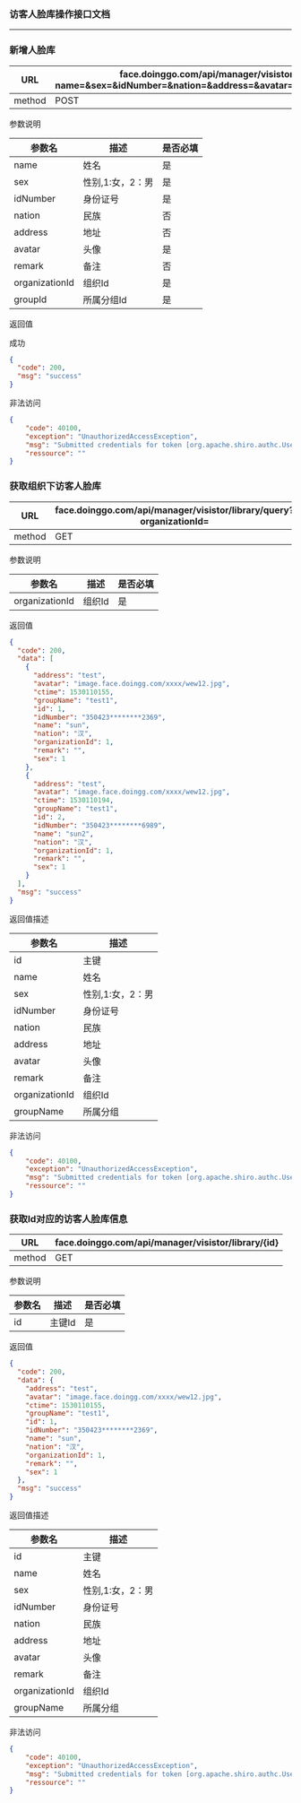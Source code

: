 ### 访客人脸库操作接口文档 ###
---

### 新增人脸库


|URL|face.doinggo.com/api/manager/visistor/library/add?name=&sex=&idNumber=&nation=&address=&avatar=&organizationId=&groupId=|
|---|---|
|method|POST|

参数说明

|参数名|描述|是否必填|
|----|---|----|
|name|姓名|是|
|sex|性别,1:女，2：男|是|
|idNumber|身份证号|是|
|nation|民族|否|
|address|地址|否|
|avatar|头像|是|
|remark|备注|否|
|organizationId|组织Id|是|
|groupId|所属分组Id|是|

返回值

成功

```json
{
  "code": 200,
  "msg": "success"
}
```


非法访问

```json
{
    "code": 40100,
    "exception": "UnauthorizedAccessException",
    "msg": "Submitted credentials for token [org.apache.shiro.authc.UsernamePasswordToken - warrior, rememberMe=false] did not match the expected credentials.",
    "ressource": ""
}
```

### 获取组织下访客人脸库

|URL|face.doinggo.com/api/manager/visistor/library/query?organizationId=|
|---|---|
|method|GET|

参数说明

|参数名|描述|是否必填|
|---|---|---|
|organizationId|组织Id|是|

返回值

```json
{
  "code": 200,
  "data": [
    {
      "address": "test",
      "avatar": "image.face.doingg.com/xxxx/wew12.jpg",
      "ctime": 1530110155,
      "groupName": "test1",
      "id": 1,
      "idNumber": "350423********2369",
      "name": "sun",
      "nation": "汉",
      "organizationId": 1,
      "remark": "",
      "sex": 1
    },
    {
      "address": "test",
      "avatar": "image.face.doingg.com/xxxx/wew12.jpg",
      "ctime": 1530110194,
      "groupName": "test1",
      "id": 2,
      "idNumber": "350423********6989",
      "name": "sun2",
      "nation": "汉",
      "organizationId": 1,
      "remark": "",
      "sex": 1
    }
  ],
  "msg": "success"
}
```

返回值描述

|参数名|描述|
|----|---|
|id|主键|
|name|姓名|
|sex|性别,1:女，2：男|
|idNumber|身份证号|
|nation|民族|
|address|地址|
|avatar|头像|
|remark|备注|
|organizationId|组织Id|
|groupName|所属分组|


非法访问

```json
{
    "code": 40100,
    "exception": "UnauthorizedAccessException",
    "msg": "Submitted credentials for token [org.apache.shiro.authc.UsernamePasswordToken - warrior, rememberMe=false] did not match the expected credentials.",
    "ressource": ""
}
```

### 获取Id对应的访客人脸库信息


|URL|face.doinggo.com/api/manager/visistor/library/{id}|
|---|---|
|method|GET|

参数说明

|参数名|描述|是否必填|
|---|---|---|
|id|主键Id|是|

返回值

```json
{
  "code": 200,
  "data": {
    "address": "test",
    "avatar": "image.face.doingg.com/xxxx/wew12.jpg",
    "ctime": 1530110155,
    "groupName": "test1",
    "id": 1,
    "idNumber": "350423********2369",
    "name": "sun",
    "nation": "汉",
    "organizationId": 1,
    "remark": "",
    "sex": 1
  },
  "msg": "success"
}
```

返回值描述

|参数名|描述|
|----|---|
|id|主键|
|name|姓名|
|sex|性别,1:女，2：男|
|idNumber|身份证号|
|nation|民族|
|address|地址|
|avatar|头像|
|remark|备注|
|organizationId|组织Id|
|groupName|所属分组|


非法访问

```json
{
    "code": 40100,
    "exception": "UnauthorizedAccessException",
    "msg": "Submitted credentials for token [org.apache.shiro.authc.UsernamePasswordToken - warrior, rememberMe=false] did not match the expected credentials.",
    "ressource": ""
}
```